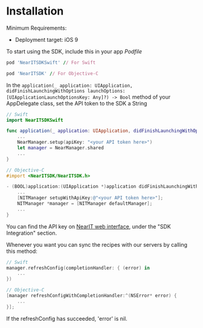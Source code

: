 # Installation #

Minimum Requirements:

- Deployment target: iOS 9

To start using the SDK, include this in your app *Podfile*

```ruby
pod 'NearITSDKSwift' // For Swift
```

```ruby
pod 'NearITSDK' // For Objective-C
```
 
In the `application(_ application: UIApplication, didFinishLaunchingWithOptions launchOptions: [UIApplicationLaunchOptionsKey: Any]?) -> Bool` method of your AppDelegate class, set the API token to the SDK a String


```swift
// Swift
import NearITSDKSwift

func application(_ application: UIApplication, didFinishLaunchingWithOptions launchOptions: [UIApplicationLaunchOptionsKey: Any]?) -> Bool {
	...
    NearManager.setup(apiKey: "<your API token here>")
	let manager = NearManager.shared
	...
}
```

```objective-c
// Objective-C
#import <NearITSDK/NearITSDK.h>

- (BOOL)application:(UIApplication *)application didFinishLaunchingWithOptions:(NSDictionary *)launchOptions {
    ...
    [NITManager setupWithApiKey:@"<your API token here>"];
    NITManager *manager = [NITManager defaultManager];
    ...
}
```

You can find the API key on [NearIT web interface](https://go.nearit.com/), under the "SDK Integration" section.

Whenever you want you can sync the recipes with our servers by calling this method:

```swift
// Swift
manager.refreshConfig(completionHandler: { (error) in
    ...
})
```

```objective-c
// Objective-C
[manager refreshConfigWithCompletionHandler:^(NSError* error) {
    ...
}];
```

If the refreshConfig has succeeded, 'error' is nil.
